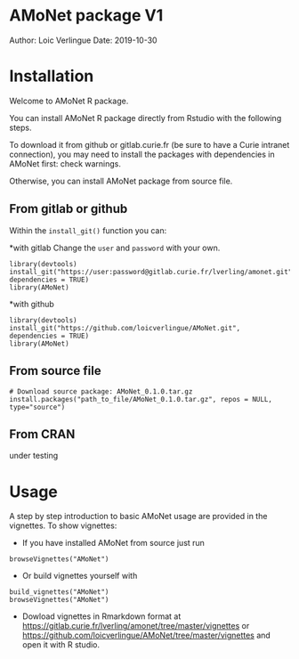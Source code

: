 # AMoNet package V1
Author: Loic Verlingue
Date: 2019-10-30

# Installation

Welcome to AMoNet R package.

You can install AMoNet R package directly from Rstudio with the following steps.

To download it from github or gitlab.curie.fr (be sure to have a Curie intranet connection), you may need to install the packages with dependencies in AMoNet first: check warnings.

Otherwise, you can install AMoNet package from source file.

## From gitlab or github

Within the ```install_git()``` function you can:

*with gitlab
Change the ```user``` and ```password``` with your own.

```{r, install, eval=FALSE}
library(devtools)
install_git("https://user:password@gitlab.curie.fr/lverling/amonet.git", dependencies = TRUE)
library(AMoNet)
```

*with github
```{r, install, eval=FALSE}
library(devtools)
install_git("https://github.com/loicverlingue/AMoNet.git", dependencies = TRUE)
library(AMoNet)
```

## From source file

```{r, install from source, eval=FALSE}
# Download source package: AMoNet_0.1.0.tar.gz 
install.packages("path_to_file/AMoNet_0.1.0.tar.gz", repos = NULL, type="source")
```

## From CRAN
under testing

# Usage

A step by step introduction to basic AMoNet usage are provided in the vignettes. To show vignettes:

* If you have installed AMoNet from source just run
```{r, eval=FALSE}
browseVignettes("AMoNet")
```

* Or build vignettes yourself with
```{r, eval=FALSE}
build_vignettes("AMoNet")
browseVignettes("AMoNet")
```

* Dowload vignettes in Rmarkdown format at https://gitlab.curie.fr/lverling/amonet/tree/master/vignettes or https://github.com/loicverlingue/AMoNet/tree/master/vignettes and open it with R studio.


